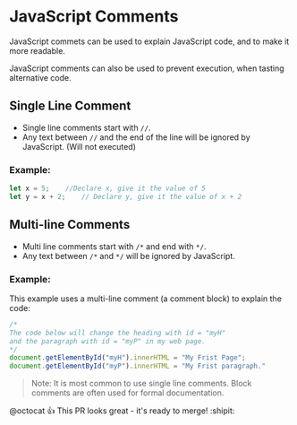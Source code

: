 # JavaScript Comments
JavaScript commets can be used to explain JavaScript code, and to make it more readable.

JavaScript comments can also be used to prevent execution, when tasting alternative code.

## Single Line Comment
* Single line comments start with ```//```.
* Any text between ```//``` and the end of the line will be ignored by JavaScript. (Will not executed)
### Example:
```JavaScript
let x = 5;    //Declare x, give it the value of 5
let y = x + 2;    // Declare y, give it the value of x + 2
```

## Multi-line Comments
* Multi line comments start with ```/*``` and end with ```*/```.
* Any text between ```/*``` and ```*/``` will be ignored by JavaScript.
### Example:
This example uses a multi-line comment (a comment block) to explain the code:
```JavaScript
/* 
The code below will change the heading with id = "myH" 
and the paragraph with id = "myP" in my web page.
*/
document.getElementById("myH").innerHTML = "My Frist Page";
document.getElementById("myP").innerHTML = "My Frist paragraph."
```
> Note: 
It is most common to use single line comments.
Block comments are often used for formal documentation.

@octocat :+1: This PR looks great - it's ready to merge! :shipit:
